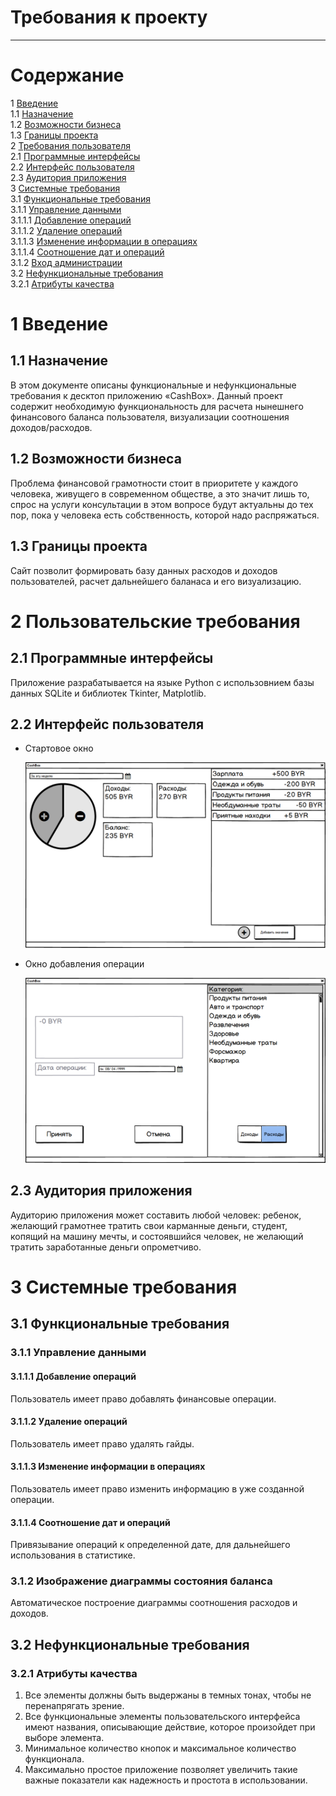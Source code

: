 # Требования к проекту
---
# Содержание
1 [Введение](#intro)  
1.1 [Назначение](#appointment)   
1.2 [Возможности бизнеса](#business_opportunities)  
1.3 [Границы проекта](#project_boundary)  
2 [Требования пользователя](#user_requirements)  
2.1 [Программные интерфейсы](#software_interfaces)  
2.2 [Интерфейс пользователя](#user_interface)  
2.3 [Аудитория приложения](#user_specifications)  
3 [Системные требования](#system_requirements)  
3.1 [Функциональные требования](#functional_requirements)  
3.1.1 [Управление данными](#control)  
3.1.1.1 [Добавление операций](#add)  
3.1.1.2 [Удаление операций](#delete)   
3.1.1.3 [Изменение информации в операциях](#change)  
3.1.1.4 [Соотношение дат и операций](#date_to_operation)   
3.1.2 [Вход администрации](#drow_diagram)  
3.2 [Нефункциональные требования](#non-functional_requirements)  
3.2.1 [Атрибуты качества](#requirements_for_ease_of_use)  

<a name="intro"/>

# 1 Введение

<a name="appointment"/>

## 1.1 Назначение
В этом документе описаны функциональные и нефункциональные требования к десктоп приложению «CashBox». Данный проект содержит необходимую функциональность для расчета нынешнего финансового баланса пользователя, визуализации соотношения доходов/расходов.

<a name="business_opportunities"/>

## 1.2 Возможности бизнеса
Проблема финансовой грамотности стоит в приоритете у каждого человека, живущего в современном обществе, а это значит лишь то, спрос на услуги консультации в этом вопросе будут актуальны до тех пор, пока у человека есть собственность, которой надо распряжаться.

<a name="project_boundary"/>

## 1.3 Границы проекта
Сайт позволит формировать базу данных расходов и доходов пользователей, расчет дальнейшего баланаса и его визуализацию.

<a name="user_requirements"/>

# 2 Пользовательские требования

<a name="software_interfaces"/>

## 2.1 Программные интерфейсы
Приложение разрабатывается на языке Python с использовнием базы данных SQLite и библиотек Tkinter, Matplotlib.

<a name="user_interface"/>

## 2.2 Интерфейс пользователя

- Стартовое окно

  ![Стартовая страница](mockups/MainWindow.png)  

- Окно добавления операции

  ![Страница добавления операции](mockups/SelectWindow.png)  

<a name="user_specifications"/>

## 2.3 Аудитория приложения
Аудиторию приложения может составить любой человек: ребенок, желающий грамотнее тратить свои карманные деньги, студент, копящий на машину мечты, и состоявшийся человек, не желающий тратить заработанные деньги опрометчиво.

 <a name="system_requirements"/>

# 3 Системные требования

<a name="functional_requirements"/>

## 3.1 Функциональные требования

 <a name="control"/>

### 3.1.1 Управление данными

<a name="add"/>

#### 3.1.1.1 Добавление операций
Пользователь имеет право добавлять финансовые операции.

<a name="delete"/>

#### 3.1.1.2 Удаление операций
Пользователь имеет право удалять гайды.

<a name="change"/>

#### 3.1.1.3 Изменение информации в операциях
Пользователь имеет право изменить информацию в уже созданной операции.

<a name="date_to_operation"/>

#### 3.1.1.4 Соотношение дат и операций
Привязывание операций к определенной дате, для дальнейшего использования в статистике.

<a name="drow_diagram"/>

### 3.1.2 Изображение диаграммы состояния баланса
Автоматическое построение диаграммы соотношения расходов и доходов.

<a name ="non-functional_requirements"/>

## 3.2 Нефункциональные требования

<a name="requirements_for_ease_of_use"/>

### 3.2.1 Атрибуты качества
1. Все элементы должны быть выдержаны в темных тонах, чтобы не перенапрягать зрение.
2. Все функциональные элементы пользовательского интерфейса имеют названия, описывающие действие, которое произойдет при выборе элемента.
3. Минимальное количество кнопок и максимальное количество функционала.
4. Максимально простое приложение позволяет увеличить такие важные показатели как надежность и простота в использовании.
